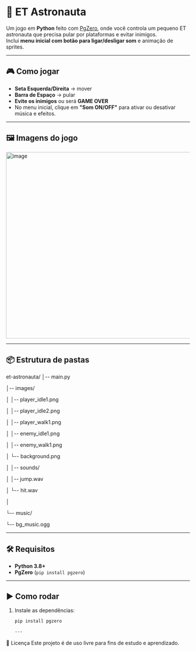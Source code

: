 # 🚀 ET Astronauta

Um jogo em **Python** feito com [PgZero](https://pygame-zero.readthedocs.io/en/stable/), onde você controla um pequeno ET astronauta que precisa pular por plataformas e evitar inimigos.  
Inclui **menu inicial com botão para ligar/desligar som** e animação de sprites.

---

## 🎮 Como jogar

- **Seta Esquerda/Direita** → mover
- **Barra de Espaço** → pular
- **Evite os inimigos** ou será **GAME OVER**  
- No menu inicial, clique em **"Som ON/OFF"** para ativar ou desativar música e efeitos.

---

## 🖼️ Imagens do jogo

<img width="1017" height="509" alt="image" src="https://github.com/user-attachments/assets/3cb2b8c9-7f70-456b-8e2c-745df57f52ee" />

  
---

## 📦 Estrutura de pastas

et-astronauta/
│-- main.py

│-- images/

│ │-- player_idle1.png

│ │-- player_idle2.png

│ │-- player_walk1.png

│ │-- enemy_idle1.png

│ │-- enemy_walk1.png

│ └-- background.png

│
│-- sounds/

│ │-- jump.wav

│ └-- hit.wav

│

└-- music/

└-- bg_music.ogg

---

## 🛠️ Requisitos

- **Python 3.8+**
- **PgZero** (`pip install pgzero`)

---

## ▶️ Como rodar

1. Instale as dependências:
   ```bash
   pip install pgzero

   ---
   
📜 Licença
Este projeto é de uso livre para fins de estudo e aprendizado.
